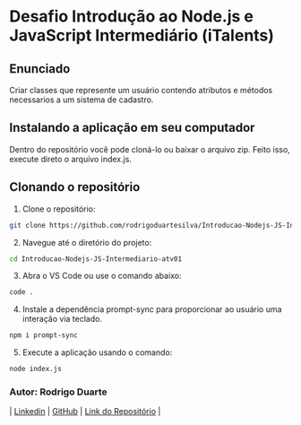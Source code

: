 # Desafio Introdução ao Node.js e JavaScript Intermediário (iTalents)

## Enunciado

Criar classes que represente um usuário contendo atributos e métodos necessarios a um sistema de cadastro.

## Instalando a aplicação em seu computador

Dentro do repositório você pode cloná-lo ou baixar o arquivo zip. Feito isso, execute direto o arquivo index.js.

## Clonando o repositório

1. Clone o repositório:

```bash
git clone https://github.com/rodrigoduartesilva/Introducao-Nodejs-JS-Intermediario-atv01.git
```

2. Navegue até o diretório do projeto:

```bash
cd Introducao-Nodejs-JS-Intermediario-atv01
```

3. Abra o VS Code ou use o comando abaixo:

```bash
code .
```

4. Instale a dependência prompt-sync para proporcionar ao usuário uma interação via teclado.

```bash
npm i prompt-sync
```

5. Execute a aplicação usando o comando:

```bash
node index.js
```

### Autor: Rodrigo Duarte

| [Linkedin](https://www.linkedin.com/in/rodrigoduar-te/) | [GitHub](https://github.com/rodrigoduartesilva/) | [Link do Repositório](https://github.com/rodrigoduartesilva/Introducao-Nodejs-JS-Intermediario-atv01) |
